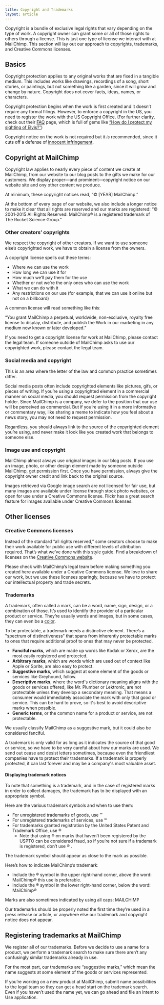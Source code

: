 ```yaml
---
title: Copyright and Trademarks
layout: article
---
```


Copyright is a bundle of exclusive legal rights that vary depending on the type of work. A copyright owner can grant some or all of those rights to others through a license. This is just one type of license we interact with at MailChimp. This section will lay out our approach to copyrights, trademarks, and Creative Commons licenses.

## Basics

Copyright protection applies to any original works that are fixed in a tangible medium. This includes works like drawings, recordings of a song, short stories, or paintings, but not something like a garden, since it will grow and change by nature. Copyright does not cover facts, ideas, names, or characters.

Copyright protection begins when the work is first created and it doesn’t require any formal filings. However, to enforce a copyright in the US, you need to register the work with the US Copyright Office. (For further clarity, check out their [FAQ](http://www.copyright.gov/help/faq/) page, which is full of gems like [“How do I protect my sighting of Elvis?”](http://copyright.gov/help/faq/faq-protect.html#elvis))

Copyright notice on the work is not required but it *is* recommended, since it cuts off a defense of [innocent infringement](https://www.law.cornell.edu/uscode/text/17/401).

## Copyright at MailChimp

Copyright law applies to nearly every piece of content we create at MailChimp, from our website to our blog posts to the gifts we make for our customers. We display proper—and prominent—copyright notice on our website site and ony other content we produce.

At minimum, these copyright notices read, “© [YEAR] MailChimp.”

At the bottom of every page of our website, we also include a longer notice to make it clear that all rights are reserved and our marks are registered: “© 2001-2015 All Rights Reserved. MailChimp® is a registered trademark of The Rocket Science Group.”

### Other creators’ copyrights

We respect the copyright of other creators. If we want to use someone else’s copyrighted work, we have to obtain a license from the owners.

A copyright license spells out these terms:

* Where we can use the work
* How long we can use it for
* How much we’ll pay them for the use
* Whether or not we’re the only ones who can use the work
* What we can do with it
* Any restrictions on our use (for example, that we can use it online but not on a billboard)

A common license will read something like this:

“You grant MailChimp a perpetual, worldwide, non-exclusive, royalty free license to display, distribute, and publish the Work in our marketing in any medium now known or later developed.”

If you need to get a copyright license for work at MailChimp, please contact the legal team. If someone outside of MailChimp asks to use our copyrighted work, please contact the legal team.

### Social media and copyright

This is an area where the letter of the law and common practice sometimes differ.

Social media posts often include copyrighted elements like pictures, gifs, or pieces of writing. If you’re using a copyrighted element in a commercial manner on social media, you should request permission from the copyright holder. Since MailChimp is a company, we defer to the position that our use will be perceived as commercial. But if you’re using it in a more informative or commentary way, like sharing a meme to indicate how you feel about a news story, you may not need to request permission.

Regardless, you should always link to the source of the copyrighted element you’re using, and never make it look like you created work that belongs to someone else.

### Image use and copyright

MailChimp almost always use original images in our blog posts. If you use an image, photo, or other design element made by someone outside MailChimp, get permission first. Once you have permission, always give the copyright owner credit and link back to the original source.

Images retrieved via Google image search are not licensed for fair use, but many images are available under license through stock photo websites, or open for use under a Creative Commons license. Flickr has a great search feature for images available under Creative Commons licenses.

## Other licenses

### Creative Commons licenses

Instead of the standard “all rights reserved,” some creators choose to make their work available for public use with different levels of attribution required. That’s what we’ve done with this style guide. Find a breakdown of licenses on the [Creative Commons website](https://creativecommons.org/licenses/).

Please check with MailChimp’s legal team before making something you created here available under a Creative Commons license. We love to share our work, but we use these licenses sparingly, because we have to protect our intellectual property and trade secrets.

### Trademarks

A trademark, often called a mark, can be a word, name, sign, design, or a combination of those. It’s used to identify the provider of a particular product or service. They’re usually words and images, but in some cases, they can even be a [color](https://en.wikipedia.org/wiki/Tiffany_Blue).

To be protectable, a trademark needs a distinctive element. There’s a "spectrum of distinctiveness" that spans from inherently protectable marks to ones that require additional proof to ones that may never be protected.

- **Fanciful marks**, which are made up words like Kodak or Xerox, are the most easily registered and protected.
- **Arbitrary marks**, which are words which are used out of context like Apple or Sprite, are also easy to protect.
- **Suggestive marks**, which suggest at some element of the goods or services like Greyhound, follow.
- **Descriptive marks**, where the word's dictionary meaning aligns with the goods or services offered, like Mr. Plumber or Lektronic, are not protectable unless they develop a secondary meaning. That means a consumer would immediately associate the mark with only that good or service. This can be hard to prove, so it's best to avoid descriptive marks when possible.
- **Generic terms**, or the common name for a product or service, are not protectable.

We usually classify MailChimp as a suggestive mark, but it could also be considered fanciful.

A trademark is only valid for as long as it indicates the source of that good or service, so we have to be very careful about how our marks are used. We send out cease and desist letters sometimes, because even the friendliest companies have to protect their trademarks. If a trademark is properly protected, it can last forever and may be a company's most valuable asset.

#### Displaying trademark notices

To note that something is a trademark, and in the case of registered marks in order to collect damages, the trademark has to be displayed with an appropriate symbol.

Here are the various trademark symbols and when to use them:

- For unregistered trademarks of goods, use ™
- For unregistered trademarks of services, use ℠
- For trademarks granted registration by the United States Patent and Trademark Office, use ®
  - Note that using ® on marks that haven’t been registered by the USPTO can be considered fraud, so if you’re not sure if a trademark is registered, don’t use ® .

The trademark symbol should appear as close to the mark as possible.

Here’s how to indicate MailChimp’s trademark:

- Include the ® symbol in the upper right-hand corner, above the word: MailChimp® this use is preferable.
- Include the ® symbol in the lower right-hand corner, below the word: MailChimp®

Marks are also sometimes indicated by using all caps: MAILCHIMP

Our trademarks should be properly noted the first time they’re used in a press release or article, or anywhere else our trademark and copyright notice does not appear.

## Registering trademarks at MailChimp

We register all of our trademarks. Before we decide to use a name for a product, we perform a trademark search to make sure there aren’t any confusingly similar trademarks already in use.

For the most part, our trademarks are “suggestive marks,” which mean the name suggests at some element of the goods or services represented.

If you’re working on a new product at MailChimp, submit name possibilities to the legal team so they can get a head start on the trademark search. Even if you haven’t used the name yet, we can go ahead and file an Intent to Use application.
